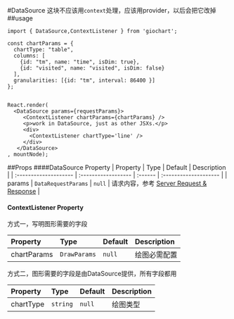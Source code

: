#DataSource
这块不应该用`context`处理，应该用provider，以后会把它改掉
##usage
```
import { DataSource,ContextListener } from 'giochart';

const chartParams = {
  chartType: "table",
  columns: [
    {id: "tm", name: "time", isDim: true},
    {id: "visited", name: "visited", isDim: false}
  ],
  granularities: [{id: "tm", interval: 86400 }]
};


React.render(
  <DataSource params={requestParams}>
     <ContextListener chartParams={chartParams} />
     <p>work in DataSource, just as other JSXs.</p>
     <div>
       <ContextListener chartType='line' />
     </div>
   </DataSource>
, mountNode);
```
##Props
####DataSource Property
| Property              | Type                | Default |      Description      |
| :-------------------- | :------------------ | :------ | :-------------------- |
| params                | `DataRequestParams` | `null`  | 请求内容，参考 [Server Request & Response](docs/GQL.md) |


#### ContextListener Property

方式一，写明图形需要的字段

| Property              | Type                | Default |    Description    |
| :-------------------- | :------------------ | :------ | :---------------- |
| chartParams           | `DrawParams`        | `null`  |     绘图必需配置   |

方式二，图形需要的字段是由DataSource提供，所有字段都用

| Property              | Type                | Default |    Description    |
| :-------------------- | :------------------ | :------ | :---------------- |
| chartType             | `string`            | `null`  |      绘图类型      |


